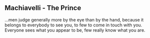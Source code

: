 ## Machiavelli - The Prince

...men judge generally more by the eye than by the hand, because it belongs to everybody to see you, to few to come in touch with you.
Everyone sees what you appear to be, few really know what you are.

